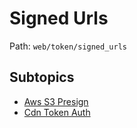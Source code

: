 # Signed Urls

Path: `web/token/signed_urls`

## Subtopics
- [Aws S3 Presign](./aws_s3_presign/README.md)
- [Cdn Token Auth](./cdn_token_auth/README.md)
